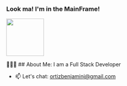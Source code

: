### Look ma! I'm in the MainFrame!

</div>
  <img src="https://tenor.com/3KyF.gif" width="100"/>
<div id="">


👨🏽‍💻 ## About Me:
I am a Full Stack Developer

<div id="header" align="center">


  
</div>

<div id="showcase">
  
</div>

- 📫 Let's chat: ortizbenjaminj@gmail.com


<!--
**Benjamin-Ortiz/Benjamin-Ortiz** is a ✨ _special_ ✨ repository because its `README.md` (this file) appears on your GitHub profile.

Here are some ideas to get you started:

- 🔭 I’m currently working on my GaymeStop App.
- 🌱 I’m learning Mobile App Deployment and Cloud Tech
- 👯 I’m looking to collaborate on ...
- 🤔 I’m looking for help with ...
- 💬 Ask me about ...
- 📫 Let's chat: ortizbenjaminj@gmail.com
- 😄 Pronouns: ...
- ⚡ Fun fact: ...
-->
